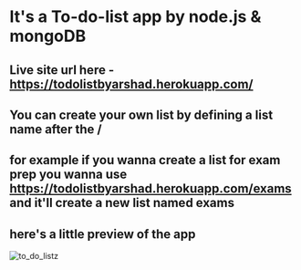 # It's a To-do-list app by node.js & mongoDB
## Live site url here - https://todolistbyarshad.herokuapp.com/
## You can create your own list by defining a list name after the /
## for example if you wanna create a list for exam prep you wanna use https://todolistbyarshad.herokuapp.com/exams and it'll create a new list named exams

## here's a little preview of the app 
![to_do_listz](https://user-images.githubusercontent.com/86738490/154107246-f187d0d9-c1d0-40a9-b732-5f242877871d.png)

